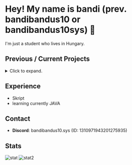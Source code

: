 # Hey! My name is bandi (prev. bandibandus10 or bandibandus10sys) 👋
I'm just a student who lives in Hungary.

## Previous / Current Projects
<details>
 <summary>Click to expand.</summary>
 
 * **AzureNetwork (2025)**
   * Server Development
</details>

## Experience
* Skript
* learning currently JAVA

## Contact
- **Discord**: bandibandus10.sys (ID: 1310971943201275935)

## Stats
![stat](https://github-readme-stats.vercel.app/api/top-langs?username=bandibandus10sys&show_icons=true&theme=tokyonight&layout=compact)
![stat2](https://github-profile-trophy.vercel.app/?username=bandibandus10sys&theme=tokyonight)
